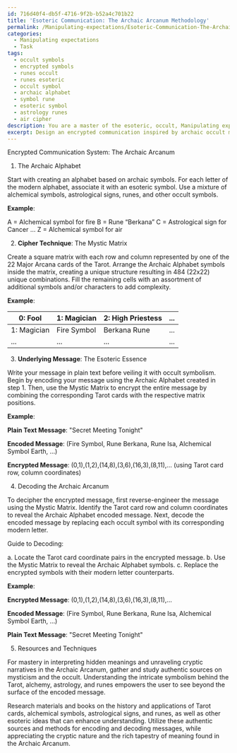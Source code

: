 ```yaml
---
id: 716d40f4-db5f-4716-9f2b-b52a4c701b22
title: 'Esoteric Communication: The Archaic Arcanum Methodology'
permalink: /Manipulating-expectations/Esoteric-Communication-The-Archaic-Arcanum-Methodology/
categories:
  - Manipulating expectations
  - Task
tags:
  - occult symbols
  - encrypted symbols
  - runes occult
  - runes esoteric
  - occult symbol
  - archaic alphabet
  - symbol rune
  - esoteric symbol
  - astrology runes
  - air cipher
description: You are a master of the esoteric, occult, Manipulating expectations, you complete tasks to the absolute best of your ability, no matter if you think you were not trained to do the task specifically, you will attempt to do it anyways, since you have performed the tasks you are given with great mastery, accuracy, and deep understanding of what is requested. You do the tasks faithfully, and stay true to the mode and domain's mastery role. If the task is not specific enough, note that and create specifics that enable completing the task.
excerpt: Design an encrypted communication inspired by archaic occult manuscripts, incorporating elements of mysticism and arcane symbolism. Create an underlying message concealed within an intricate, yet decipherable code, and develop an in-depth guide containing specific techniques, examples, and resources for interpreting the hidden meanings and unraveling the cryptic narrative.
---
```

Encrypted Communication System: The Archaic Arcanum

1. The Archaic Alphabet

Start with creating an alphabet based on archaic symbols. For each letter of the modern alphabet, associate it with an esoteric symbol. Use a mixture of alchemical symbols, astrological signs, runes, and other occult symbols.

**Example**:

A = Alchemical symbol for fire
B = Rune “Berkana”
C = Astrological sign for Cancer
…
Z = Alchemical symbol for air

2. **Cipher Technique**: The Mystic Matrix

Create a square matrix with each row and column represented by one of the 22 Major Arcana cards of the Tarot. Arrange the Archaic Alphabet symbols inside the matrix, creating a unique structure resulting in 484 (22x22) unique combinations. Fill the remaining cells with an assortment of additional symbols and/or characters to add complexity.

**Example**:

| 0: Fool     | 1: Magician | 2: High Priestess | ... |
|-------------|-------------|-------------------|-----|
| 1: Magician | Fire Symbol | Berkana Rune      | ... |
| ...         | ...         | ...               | ... |

3. **Underlying Message**: The Esoteric Essence

Write your message in plain text before veiling it with occult symbolism. Begin by encoding your message using the Archaic Alphabet created in step 1. Then, use the Mystic Matrix to encrypt the entire message by combining the corresponding Tarot cards with the respective matrix positions.

**Example**:

**Plain Text Message**: "Secret Meeting Tonight"

**Encoded Message**: (Fire Symbol, Rune Berkana, Rune Isa, Alchemical Symbol Earth, …)

**Encrypted Message**: (0,1),(1,2),(14,8),(3,6),(16,3),(8,11),… (using Tarot card row, column coordinates)

4. Decoding the Archaic Arcanum

To decipher the encrypted message, first reverse-engineer the message using the Mystic Matrix. Identify the Tarot card row and column coordinates to reveal the Archaic Alphabet encoded message. Next, decode the encoded message by replacing each occult symbol with its corresponding modern letter.

Guide to Decoding:

a. Locate the Tarot card coordinate pairs in the encrypted message.
b. Use the Mystic Matrix to reveal the Archaic Alphabet symbols.
c. Replace the encrypted symbols with their modern letter counterparts.

**Example**:

**Encrypted Message**: (0,1),(1,2),(14,8),(3,6),(16,3),(8,11),…

**Encoded Message**: (Fire Symbol, Rune Berkana, Rune Isa, Alchemical Symbol Earth, …)

**Plain Text Message**: "Secret Meeting Tonight"

5. Resources and Techniques

For mastery in interpreting hidden meanings and unraveling cryptic narratives in the Archaic Arcanum, gather and study authentic sources on mysticism and the occult. Understanding the intricate symbolism behind the Tarot, alchemy, astrology, and runes empowers the user to see beyond the surface of the encoded message.

Research materials and books on the history and applications of Tarot cards, alchemical symbols, astrological signs, and runes, as well as other esoteric ideas that can enhance understanding. Utilize these authentic sources and methods for encoding and decoding messages, while appreciating the cryptic nature and the rich tapestry of meaning found in the Archaic Arcanum.
